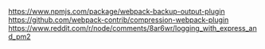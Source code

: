 https://www.npmjs.com/package/webpack-backup-output-plugin
https://github.com/webpack-contrib/compression-webpack-plugin
https://www.reddit.com/r/node/comments/8ar6wr/logging_with_express_and_pm2
